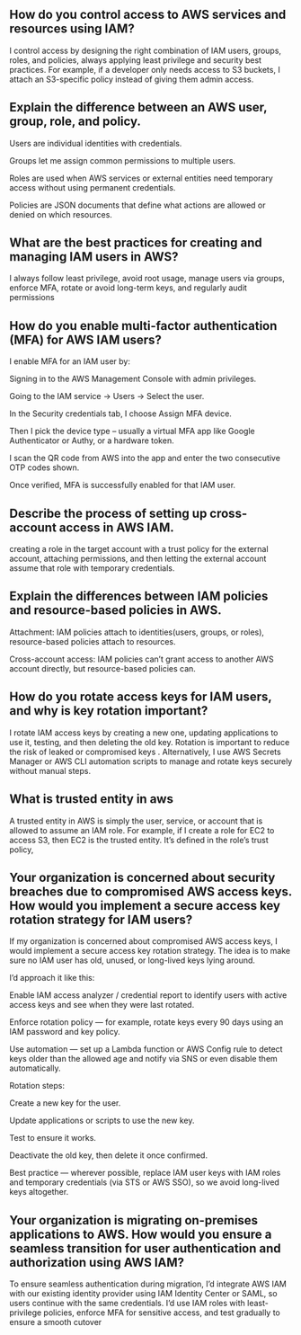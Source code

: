 ##  How do you control access to AWS services and resources using IAM?
I control access by designing the right combination of IAM users, groups, roles, and policies, always applying least privilege and security best practices. For example, if a developer only needs access to S3 buckets, I attach an S3-specific policy instead of giving them admin access.

##  Explain the difference between an AWS user, group, role, and policy.
Users are individual identities with credentials.

Groups let me assign common permissions to multiple users.

Roles are used when AWS services or external entities need temporary access without using permanent credentials.

Policies are JSON documents that define what actions are allowed or denied on which resources.

##  What are the best practices for creating and managing IAM users in AWS?
I always follow least privilege, avoid root usage, manage users via groups, enforce MFA, rotate or avoid long-term keys, and regularly audit permissions

##  How do you enable multi-factor authentication (MFA) for AWS IAM users?
I enable MFA for an IAM user by:

Signing in to the AWS Management Console with admin privileges.

Going to the IAM service → Users → Select the user.

In the Security credentials tab, I choose Assign MFA device.

Then I pick the device type – usually a virtual MFA app like Google Authenticator or Authy, or a hardware token.

I scan the QR code from AWS into the app and enter the two consecutive OTP codes shown.

Once verified, MFA is successfully enabled for that IAM user.

##  Describe the process of setting up cross-account access in AWS IAM.
creating a role in the target account with a trust policy for the external account, attaching permissions, and then letting the external account assume that role with temporary credentials.

##  Explain the differences between IAM policies and resource-based policies in AWS.
Attachment: IAM policies attach to identities(users, groups, or roles), resource-based policies attach to resources.

Cross-account access: IAM policies can’t grant access to another AWS account directly, but resource-based policies can.

##  How do you rotate access keys for IAM users, and why is key rotation important?
I rotate IAM access keys by creating a new one, updating applications to use it, testing, and then deleting the old key. Rotation is important to reduce the risk of leaked or compromised keys . Alternatively, I use AWS Secrets Manager or AWS CLI automation scripts to manage and rotate keys securely without manual steps.

##  What is trusted entity in aws
A trusted entity in AWS is simply the user, service, or account that is allowed to assume an IAM role. For example, if I create a role for EC2 to access S3, then EC2 is the trusted entity. It’s defined in the role’s trust policy,

##  Your organization is concerned about security breaches due to compromised AWS access keys. How would you implement a secure access key rotation strategy for IAM users?
If my organization is concerned about compromised AWS access keys, I would implement a secure access key rotation strategy. The idea is to make sure no IAM user has old, unused, or long-lived keys lying around.

I’d approach it like this:

Enable IAM access analyzer / credential report to identify users with active access keys and see when they were last rotated.

Enforce rotation policy — for example, rotate keys every 90 days using an IAM password and key policy.

Use automation — set up a Lambda function or AWS Config rule to detect keys older than the allowed age and notify via SNS or even disable them automatically.

Rotation steps:

Create a new key for the user.

Update applications or scripts to use the new key.

Test to ensure it works.

Deactivate the old key, then delete it once confirmed.

Best practice — wherever possible, replace IAM user keys with IAM roles and temporary credentials (via STS or AWS SSO), so we avoid long-lived keys altogether.

##  Your organization is migrating on-premises applications to AWS. How would you ensure a seamless transition for user authentication and authorization using AWS IAM?
To ensure seamless authentication during migration, I’d integrate AWS IAM with our existing identity provider using IAM Identity Center or SAML, so users continue with the same credentials. I’d use IAM roles with least-privilege policies, enforce MFA for sensitive access, and test gradually to ensure a smooth cutover

